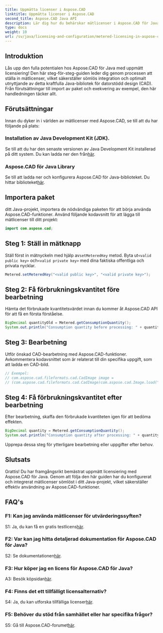 ```yaml
---
title: Uppmätta licenser i Aspose.CAD
linktitle: Uppmätta licenser i Aspose.CAD
second_title: Aspose.CAD Java API
description: Lär dig hur du behärskar mätlicenser i Aspose.CAD för Java med den här omfattande guiden. Optimera din CAD-bearbetning för effektivitet och kostnadseffektivitet.
type: docs
weight: 10
url: /sv/java/licensing-and-configuration/metered-licensing-in-aspose-cad/
---
```

## Introduktion

Lås upp den fulla potentialen hos Aspose.CAD för Java med uppmätt licensiering! Den här steg-för-steg-guiden leder dig genom processen att ställa in mätlicenser, vilket säkerställer sömlös integration och optimalt utnyttjande av detta kraftfulla Java-bibliotek för datorstödd design (CAD). Från förutsättningar till import av paket och exekvering av exempel, den här handledningen täcker allt.

## Förutsättningar

Innan du dyker in i världen av mätlicenser med Aspose.CAD, se till att du har följande på plats:

### Installation av Java Development Kit (JDK).

 Se till att du har den senaste versionen av Java Development Kit installerad på ditt system. Du kan ladda ner den från[här](https://www.oracle.com/java/technologies/javase-downloads.html).

### Aspose.CAD för Java Library

 Se till att ladda ner och konfigurera Aspose.CAD för Java-biblioteket. Du hittar biblioteket[här](https://releases.aspose.com/cad/java/).

## Importera paket

ditt Java-projekt, importera de nödvändiga paketen för att börja använda Aspose.CAD-funktioner. Använd följande kodavsnitt för att lägga till mätlicenser till ditt projekt:

```java
import com.aspose.cad;
```

## Steg 1: Ställ in mätknapp

 Ställ först in mätnyckeln med hjälp av`setMeteredKey` metod. Byta ut`<valid public key>` och`<valid private key>` med dina faktiska offentliga och privata nycklar.

```java
Metered.setMeteredKey("<valid public key>", "<valid private key>");
```

## Steg 2: Få förbrukningskvantitet före bearbetning

Hämta det förbrukade kvantitetsvärdet innan du kommer åt Aspose.CAD API för att få en första förståelse.

```java
BigDecimal quantityOld = Metered.getConsumptionQuantity();
System.out.println("Consumption quantity before processing: " + quantityOld);
```

## Steg 3: Bearbetning

Utför önskad CAD-bearbetning med Aspose.CAD-funktioner. Avkommentera kodavsnittet som är relaterat till din specifika uppgift, som att ladda en CAD-bild.

```java
// Exempel:
// com.aspose.cad.fileformats.cad.CadImage image =
// (com.aspose.cad.fileformats.cad.CadImage)com.aspose.cad.Image.load("BlockRefDgn.dwg");
```

## Steg 4: Få förbrukningskvantitet efter bearbetning

Efter bearbetning, skaffa den förbrukade kvantiteten igen för att bedöma effekten.

```java
BigDecimal quantity = Metered.getConsumptionQuantity();
System.out.println("Consumption quantity after processing: " + quantity);
```

Upprepa dessa steg för ytterligare bearbetning eller uppgifter efter behov.

## Slutsats

Grattis! Du har framgångsrikt bemästrat uppmätt licensiering med Aspose.CAD för Java. Genom att följa den här guiden har du konfigurerat och integrerat mätlicenser sömlöst i ditt Java-projekt, vilket säkerställer effektiv användning av Aspose.CAD-funktioner.

## FAQ's

### F1: Kan jag använda mätlicenser för utvärderingssyften?

 S1: Ja, du kan få en gratis testlicens[här](https://releases.aspose.com/).

### F2: Var kan jag hitta detaljerad dokumentation för Aspose.CAD för Java?

 S2: Se dokumentationen[här](https://reference.aspose.com/cad/java/).

### F3: Hur köper jag en licens för Aspose.CAD för Java?

 A3: Besök köpsidan[här](https://purchase.aspose.com/buy).

### F4: Finns det ett tillfälligt licensalternativ?

 S4: Ja, du kan utforska tillfälliga licenser[här](https://purchase.aspose.com/temporary-license/).

### F5: Behöver du stöd från samhället eller har specifika frågor?

 S5: Gå till Aspose.CAD-forumet[här](https://forum.aspose.com/c/cad/19).